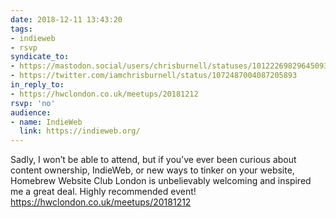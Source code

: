 ```yaml
---
date: 2018-12-11 13:43:20
tags:
- indieweb
- rsvp
syndicate_to:
- https://mastodon.social/users/chrisburnell/statuses/101222698296450938
- https://twitter.com/iamchrisburnell/status/1072487004087205893
in_reply_to:
- https://hwclondon.co.uk/meetups/20181212
rsvp: 'no'
audience:
- name: IndieWeb
  link: https://indieweb.org/
---
```


Sadly, I won’t be able to attend, but if you’ve ever been curious about content ownership, IndieWeb, or new ways to tinker on your website, Homebrew Website Club London is unbelievably welcoming and inspired me a great deal. Highly recommended event! <a href="https://hwclondon.co.uk/meetups/20181212" rel="external">https://hwclondon.co.uk/meetups/20181212</a>
